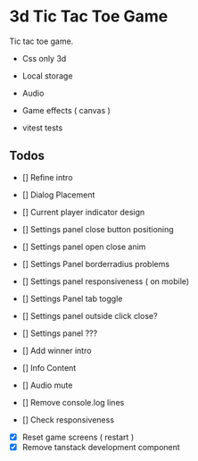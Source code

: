 # 3d Tic Tac Toe Game

Tic tac toe game.

- Css only 3d
- Local storage
- Audio
- Game effects ( canvas )

- vitest tests

## Todos

- [] Refine intro
- [] Dialog Placement
- [] Current player indicator design
- [] Settings panel close button positioning
- [] Settings panel open close anim
- [] Settings Panel borderradius problems
- [] Settings panel responsiveness ( on mobile)
- [] Settings Panel tab toggle
- [] Settings panel outside click close?
- [] Settings panel ???

- [] Add winner intro
- [] Info Content
- [] Audio mute
- [] Remove console.log lines
- [] Check responsiveness
- [x] Reset game screens ( restart )
- [x] Remove tanstack development component
